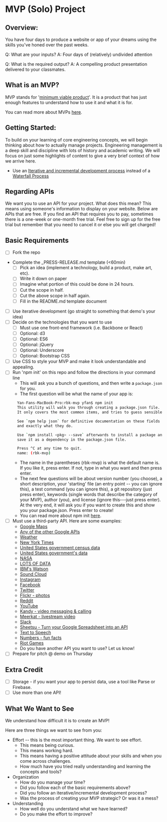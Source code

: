 # MVP (Solo) Project

## Overview:

You have four days to produce a website or app of your dreams using the skills you've honed over the past weeks.

Q: What are your inputs?
A: Four days of (relatively) undivided attention

Q: What is the required output?
A: A compelling product presentation delivered to your classmates.

## What is an MVP?
MVP stands for '[minimum viable product](https://en.wikipedia.org/wiki/Minimum_viable_product)'. It is a product that has just enough features to understand how to use it and what it is for.

You can read more about MVPs [here](https://www.quora.com/What-is-a-minimum-viable-product).

## Getting Started:
To build on your learning of core engineering concepts, we will begin thinking about how to actually manage projects. Engineering management is a deep skill and discipline with lots of history and academic writing. We will focus on just some highlights of content to give a very brief context of how we arrive here.

* Use an [Iterative and incremental development process](http://en.wikipedia.org/wiki/Iterative_and_incremental_development) instead of a [Waterfall Process](http://en.wikipedia.org/wiki/Waterfall_model)


## Regarding APIs

We want you to use an API for your project. What does this mean? This means using someone's information to display on your website.
Below are APIs that are free. If you find an API that requires you to pay, sometimes there is a one-week or one-month free trial. Feel free to sign up for the free trial but remember that you need to cancel it or else you will get charged!

## Basic Requirements

- [ ] Fork the repo
- Complete the _PRESS-RELEASE.md template (<60min)
  - [ ] Pick an idea (implement a technology, build a product, make art, etc).
  - [ ] Write it down on paper
  - [ ] Imagine what portion of this could be done in 24 hours.
  - [ ] Cut the scope in half.
  - [ ] Cut the above scope in half again.
  - [ ] Fill in the README.md template document
- [ ] Use iterative development (go straight to something that demo's your idea)
- [ ] Decide on the technologies that you want to use
  - [ ] Must use one front-end framework (i.e. Backbone or React)
  - [ ] Optional: d3
  - [ ] Optional: ES6
  - [ ] Optional: jQuery
  - [ ] Optional: Underscore
  - [ ] Optional: Bootstrap CSS
- [ ] Use CSS to style your MVP and make it look understandable and appealing.
- [ ] Run 'npm init' on this repo and follow the directions in your command line
  * This will ask you a bunch of questions, and then write a `package.json` for you.
  * The first question will be what the name of your app is:
  ```bash
    Yan-Fans-MacBook-Pro:rbk-mvp yfan$ npm init
    This utility will walk you through creating a package.json file.
    It only covers the most common items, and tries to guess sensible defaults.

    See `npm help json` for definitive documentation on these fields
    and exactly what they do.

    Use `npm install <pkg> --save` afterwards to install a package and
    save it as a dependency in the package.json file.

    Press ^C at any time to quit.
    name: (rbk-mvp)
  ```
    * The name in the parentheses (rbk-mvp) is what the default name is. If you like it, press enter. If not, type in what you want and then press enter.
    * The next few questions will be about version number (you choose), a short description, your 'starting' file (an entry point -- you can ignore this), a test command (you can ignore this), a git repository (just press enter), keywords (single words that describe the category of your MVP), author (you), and license (ignore this---just press enter). At the very end, it will ask you if you want to create this and show you your package.json. Press enter to create!
  * You can read more about npm init [here](https://nodesource.com/blog/your-first-nodejs-package/).
- [ ] Must use a third-party API. Here are some examples:
  * [Google Maps](https://developers.google.com/maps/web/)
  * [Any of the other Google APIs](https://developers.google.com/apis-explorer/#p/)
  * [Weather](openweathermap.org)
  * [New York Times](http://developer.nytimes.com/)
  * [United States government census data](http://www.census.gov/data/developers/data-sets.html)
  * [United States government's data](https://www.data.gov/developers/apis)
  * [NASA](https://data.nasa.gov/about)
  * [LOTS OF DATA](http://commoncrawl.org/)
  * [IBM's Watson](https://watson-api-explorer.mybluemix.net/)
  * [Sound Cloud](https://developers.soundcloud.com/docs/api/guide)
  * [Instagram](http://instagram.com/developer/)
  * [Facebook](https://developers.facebook.com/)
  * [Twitter](https://dev.twitter.com/)
  * [Flickr - photos](https://www.flickr.com/services/api/)
  * [Reddit](https://www.reddit.com/dev/api)
  * [YouTube](https://developers.google.com/youtube/)
  * [Kandy - video messaging & calling](https://developer.kandy.io/)
  * [Meerkat - livestream video](http://developers.meerkatapp.co/)
  * [Slack](https://api.slack.com/web)
  * [Sheetsu - Turn your Google Spreadsheet into an API](https://sheetsu.com/)
  * [Text to Speech](https://market.mashape.com/warting/text-to-speech-3#!documentation)
  * [Numbers - fun facts](https://market.mashape.com/divad12/numbers-1#!documentation)
  * [Riot Games](https://developer.riotgames.com/)
  * Do you have another API you want to use? Let us know!
- [ ] Prepare for pitch @ demo on Thursday

## Extra Credit

- [ ] Storage - if you want your app to persist data, use a tool like Parse or Firebase.
- [ ] Use more than one API!

## What We Want to See

We understand how difficult it is to create an MVP!

Here are three things we want to see from you:

* Effort -- this is the most important thing. We want to see effort.
  * This means being curious.
  * This means working hard.
  * This means having a positive attitude about your skills and when you come across challenges.
  * How much have you tried really understanding and learning the concepts and tools?
* Organization
  * How do you manage your time?
  * Did you follow each of the basic requirements above?
  * Did you follow an iterative/incremental development process?
  * Was the process of creating your MVP strategic? Or was it a mess?
* Understanding
  * How well do you understand what we have learned?
  * Do you make the effort to improve?
